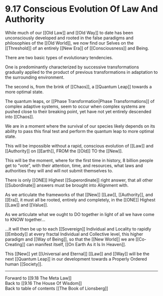 # 9.17 Conscious Evolution Of Law And Authority

While much of our [[Old Law]] and [[Old Way]] to date has been unconsciously developed and rooted in the false paradigms and philosophies of the [[Old World]], we now find our Selves on the [[Threshold]] of an entirely [[New Era]] of [[Consciousness]] and Being. 

There are two basic types of evolutionary tendencies. 

One is predominantly characterized by successive transformations gradually applied to the product of previous transformations in adaptation to the surrounding environment. 

The second is, from the brink of [[Chaos]], a [[Quantum Leap]] towards a more optimal state.

The quantum leaps, or [[Phase Transformation|Phase Transformations]] of complex adaptive systems, seem to occur when complex systems are pushed close to their breaking point, yet have not yet entirely descended into [[Chaos]].  

We are in a moment where the survival of our species likely depends on its ability to pass this final test and perform the quantum leap to more optimal state.

This will be impossible without a rapid, conscious evolution of [[Law]] and [[Authority]] on [[Earth]], FROM the [[Old]] TO the [[New]].

This will be the moment, where for the first time in history, 8 billion people get to “vote”, with their attention, time, and resources, what laws and authorities they will and will not submit themselves to.

There is only [[ONE]] Highest [[Superordinate]] right answer, that all other [[Subordinate]] answers must be brought into Alignment with. 

As we articulate the frameworks of that [[New]] [[Law]], [[Authority]], and [[Era]], it must all be rooted, entirely and completely, in the [[ONE]] Highest [[Law]] and [[Value]].  

As we articulate what we ought to DO together in light of all we have come to KNOW together…

...it will then be up to each [[Sovereign]] Individual and Locality to rapidly [[Embody]] at every fractal Individual and Collective level, this higher paradigm and [[Way of Being]], so that the [[New World]] we are [[Co-Creating]] can manifest itself, [[On Earth As it Is In Heaven]]. 

This [[New]] yet [[Universal and Eternal]] [[Law]] and [[Way]] will be the next [[Quantum Leap]] in our development towards a Properly Ordered human [[Society]]. 

___

Forward to [[9.18 The Meta Law]]    
Back to [[9.16 The House Of Wisdom]]        
Back to table of contents [[The Book of Lionsberg]]  